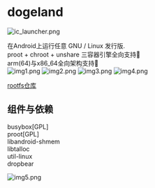 # dogeland
![ic_launcher.png](app/src/main/res/mipmap-xhdpi/ic_launcher.png)
  
在Android上运行任意 GNU / Linux 发行版.  
proot + chroot + unshare 三容器引擎全向支持🌸  
arm(64)与x86_64全向架构支持🌹  
![img1.png](docs/images/img1.png)
![img2.png](docs/images/img2.png)
![img3.png](docs/images/img3.png)
![img4.png](docs/images/img4.png)
  
[rootfs仓库](https://cloud.189.cn/t/mqay2enyyuMj)
  
## 组件与依赖
  
busybox[GPL]  
proot[GPL]  
libandroid-shmem  
libtalloc  
util-linux  
dropbear  
  
![img5.png](docs/images/img5.gif)
  
